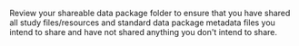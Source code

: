 <!-- review shareable data package -->

Review your shareable data package folder to ensure that you have shared all study files/resources and standard data package metadata files you intend to share and have not shared anything you don't intend to share.